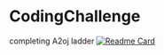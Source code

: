 # CodingChallenge
completing A2oj ladder 
[![Readme Card](https://github-readme-stats.vercel.app/api/pin/?username=sukhpreet-singh1&repo=CodingChallenge)](https://github.com/anuraghazra/github-readme-stats)
